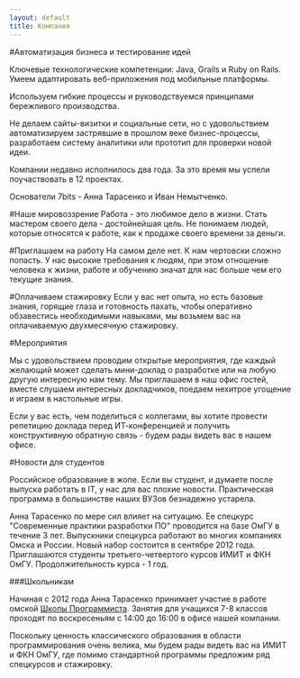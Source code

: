 ```yaml
---
layout: default
title: Компания
---
```

#Автоматизация бизнеса и тестирование идей

Ключевые технологические компетенции: Java, Grails и Ruby on Rails.
Умеем адаптировать веб-приложения под мобильные платформы.

Используем гибкие процессы и руководствуемся принципами бережливого производства.

Не делаем сайты-визитки и социальные сети, но с удовольствием автоматизируем застрявшие в прошлом веке бизнес-процессы, разработаем систему аналитики или прототип для проверки новой идеи.

Компании недавно исполнилось два года. За это время мы успели поучаствовать в 12 проектах.
<!-- Мы несколько раз работали как субподрядчики и нам, в отличие от заказчика, это не понравилось. +ссылку на пост почему нам не нравится работать через субподряд -->

Основатели 7bits - Анна Тарасенко и Иван Немытченко.

#Наше мировоззрение
Работа - это любимое дело в жизни. Стать мастером своего дела - достойнейшая цель.
Не понимаем людей, которые относятся к работе, как к продаже своего времени за деньги.

#Приглашаем на работу
На самом деле нет. К нам чертовски сложно попасть. У нас высокие требования к людям, при этом отношение человека к жизни, работе и обучению значат для нас больше чем его текущие знания.

#Оплачиваем стажировку
Если у вас нет опыта, но есть базовые знания, горящие глаза и готовность пахать, чтобы оперативно обзавестись необходимыми навыками, мы возьмем вас на оплачиваемую двухмесячную стажировку.

#Мероприятия

Мы с удовольствием проводим открытые мероприятия, где каждый желающий может сделать мини-доклад о разработке или на любую другую интересную нам тему. Мы приглашаем в наш офис гостей, вместе слушаем интересных докладчиков, поедаем нехитрое угощение и играем в настольные игры.

Если у вас есть, чем поделиться с коллегами, вы хотите провести репетицию доклада перед ИТ-конференцией и получить конструктивную обратную связь - будем рады видеть вас в нашем офисе.

#Новости для студентов

Российское образование в жопе. Если вы студент, и думаете после выпуска работать в IT, у нас для вас плохие новости. Практическая программа в большинстве наших ВУЗов безнадежно устарела.

Анна Тарасенко по мере сил влияет на ситуацию. Ее спецкурс "Современные&nbsp;практики&nbsp;разработки&nbsp;ПО" проводится на базе ОмГУ в течение 3 лет.
Выпускники спецкурса работают во многих компаниях Омска и России.
Новый набор состоится в сентябре 2012 года. Приглашаются студенты третьего-четвертого курсов ИМИТ и ФКН ОмГУ. Продолжительность курса - 1 год.

###Школьникам

Начиная с 2012 года Анна Тарасенко принимает участие в работе омской [Школы Программиста](http://progschool.ru).
Занятия для учащихся 7-8 классов проходят по воскресеньям с 14:00 до 16:00 в офисе нашей компании.

Поскольку ценность классического образования в области программирования очень велика, мы будем рады видеть вас на ИМИТ и ФКН ОмГУ, где помимо стандартной программы предложим ряд спецкурсов и стажировку.
